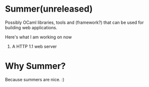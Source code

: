 # Summer(unreleased)

Possibly OCaml libraries, tools and (framework?) that can be used for building web applications.

Here's what I am working on now

1. A HTTP 1.1 web server

# Why Summer?

Because summers are nice. :)

